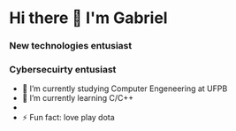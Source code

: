 <h1> Hi there 👋 I'm Gabriel</h1>

<h3>New technologies entusiast</h3>
<h3> Cybersecuirty entusiast</h3>

- 🔭 I’m currently studying  Computer Engeneering at UFPB
- 🌱 I’m currently learning C/C++
- 
- ⚡ Fun fact: love play dota 

